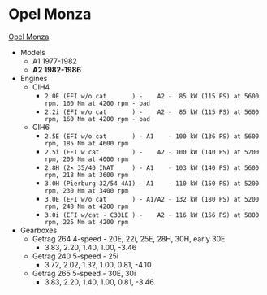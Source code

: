 # Opel Monza

[Opel Monza](https://en.wikipedia.org/wiki/Opel_Monza)

* Models
  * A1 1977-1982
  * **A2 1982-1986**
* Engines
  * CIH4
    * `2.0E (EFI w/o cat       ) -    A2 -  85 kW (115 PS) at 5600 rpm, 160 Nm at 4200 rpm - bad`
    * `2.2i (EFI w/o cat       ) -    A2 -  85 kW (115 PS) at 5600 rpm, 160 Nm at 4200 rpm - bad`
  * CIH6
    * `2.5E (EFI w/o cat       ) - A1    - 100 kW (136 PS) at 5600 rpm, 185 Nm at 4600 rpm`
    * `2.5i (EFI w cat         ) -    A2 - 100 kW (140 PS) at 5200 rpm, 205 Nm at 4000 rpm`
    * `2.8H (2× 35/40 INAT     ) - A1    - 103 kW (140 PS) at 5600 rpm, 218 Nm at 3600 rpm`
    * `3.0H (Pierburg 32/54 4A1) - A1    - 110 kW (150 PS) at 5200 rpm, 230 Nm at 3400 rpm`
    * `3.0E (EFI w/o cat       ) - A1/A2 - 132 kW (180 PS) at 5200 rpm, 248 Nm at 4200 rpm`
    * `3.0i (EFI w/cat - C30LE ) -    A2 - 116 kW (156 PS) at 5800 rpm, 225 Nm at 4200 rpm`
* Gearboxes
  * Getrag 264 4-speed - 20E, 22i, 25E, 28H, 30H, early 30E
    * 3.83, 2.20, 1.40, 1.00, -3.46
  * Getrag 240 5-speed - 25i
    * 3.72, 2.02, 1.32, 1.00, 0.81, -4.10
  * Getrag 265 5-speed - 30E, 30i
    * 3.83, 2.20, 1.40, 1.00, 0.81, -3.46
